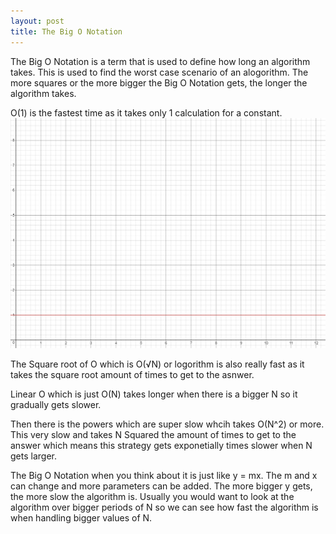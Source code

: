 ```yaml
---
layout: post
title: The Big O Notation
---
```


The Big O Notation is a term that is used to define how long an algorithm takes. This is used to find the worst case scenario of an alogorithm. The more squares or the more bigger the Big O Notation gets, the longer the algorithm takes.

O(1) is the fastest time as it takes only 1 calculation for a constant.
![Fastest](/images/asdfasdfasdf.PNG)

The Square root of O which is O(√N) or logorithm is also really fast as it takes the square root amount of times to get to the asnwer. 

Linear O which is just O(N) takes longer when there is a bigger N so it gradually gets slower.

Then there is the powers which are super slow whcih takes O(N^2) or more. This very slow and takes N Squared the amount of times to get to the answer which means this strategy gets exponetially times slower when N gets larger. 

The Big O Notation when you think about it is just like y = mx. The m and x can change and more parameters can be added. The more bigger y gets, the more slow the algorithm is. Usually you would want to look at the algorithm over bigger periods of N so we can see how fast the algorithm is when handling bigger values of N.

